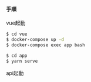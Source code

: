 #### 手順

vue起動

``` bash
$ cd vue
$ docker-compose up -d
$ docker-compose exec app bash

$ cd app
$ yarn serve
```

api起動

```

```
